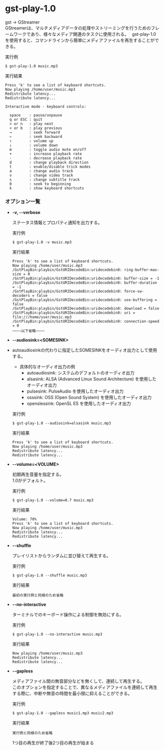 [](ファイル名はコマンド名.md)
# gst-play-1.0 
gst → GStreamer  
GStreamerは、マルチメディアデータの処理やストリーミングを行うためのフレームワークであり、様々なメディア関連のタスクに使用される。　
gst-play-1.0 を使用すると、コマンドラインから簡単にメディアファイルを再生することができる。

  実行例 [](変更しない)
  
  ```
  $ gst-play-1.0 music.mp3
  ```


  実行結果　[](変更しない)


  ```
  Press 'k' to see a list of keyboard shortcuts.
  Now playing /home/user/music.mp3
  Redistribute latency...
  Redistribute latency...

  Interactive mode - keyboard controls:

    space    : pause/unpause
    q or ESC : quit 
    > or n   : play next
    < or b   : play previous
    →        : seek forward
    ←        : seek backward
    ↑        : volume up
    ↓        : volume down
    m        : toggle audio mute on/off
    +        : increase playback rate
    -        : decrease playback rate
    d        : change playback direction
    t        : enable/disable trick modes
    a        : change audio track
    v        : change video track
    s        : change subtitle track
    0        : seek to beginning
    k        : show keyboard shortcuts
  ```

### オプション一覧




- **-v, --verbose**
  
  ステータス情報とプロパティ通知を出力する。

  実行例 [](変更しない)
  
  ```
  $ gst-play-1.0 -v music.mp3
  ```


  実行結果　[](変更しない)


  ```
  Press 'k' to see a list of keyboard shortcuts.
  Now playing /home/user/music.mp3
  /GstPlayBin:playbin/GstURIDecodeBin:uridecodebin0: ring-buffer-max-size = 0
  /GstPlayBin:playbin/GstURIDecodeBin:uridecodebin0: buffer-size = -1
  /GstPlayBin:playbin/GstURIDecodeBin:uridecodebin0: buffer-duration = -1
  /GstPlayBin:playbin/GstURIDecodeBin:uridecodebin0: force-sw-decoders = false
  /GstPlayBin:playbin/GstURIDecodeBin:uridecodebin0: use-buffering = false
  /GstPlayBin:playbin/GstURIDecodeBin:uridecodebin0: download = false
  /GstPlayBin:playbin/GstURIDecodeBin:uridecodebin0: uri = file:///home/user/music.mp3
  /GstPlayBin:playbin/GstURIDecodeBin:uridecodebin0: connection-speed = 0
  ~~~~以下省略~~~~
  ```

- **--audiosink=\<SOMESINK>** 
- 
  autoaudiosinkの代わりに指定したSOMESINKをオーディオ出力として使用する。  
  - 具体的なオーディオ出力の例
    - autoaudiosink: システムのデフォルトのオーディオ出力
    - alsasink: ALSA (Advanced Linux Sound Architecture) を使用したオーディオ出力
    - pulsesink: PulseAudio を使用したオーディオ出力
    - osssink: OSS (Open Sound System) を使用したオーディオ出力
    - openslessink: OpenSL ES を使用したオーディオ出力
  
  実行例　[](変更しない)
  
  ```
  $ gst-play-1.0 --audiosink=alsasink music.mp3
  ```


  実行結果　[](変更しない)


  ```
  Press 'k' to see a list of keyboard shortcuts.
  Now playing /home/user/music.mp3
  Redistribute latency...
  Redistribute latency...
  ```

- **--volume=\<VOLUME>** 
    
  初期再生音量を指定する。  
  1.0がデフォルト。
  
  実行例　[](変更しない)
  
  ```
  $ gst-play-1.0 --volume=0.7 music.mp3
  ```


  実行結果　[](変更しない)


  ```
  Volume: 70%
  Press 'k' to see a list of keyboard shortcuts.
  Now playing /home/user/music.mp3
  Redistribute latency...
  Redistribute latency...
  ```

- **--shuffle**
  
  プレイリストからランダムに並び替えて再生する。

  実行例 [](変更しない)
  
  ```
  $ gst-play-1.0 --shuffle music.mp3
  ```


  実行結果　[](変更しない)


  ```
  最初の実行例と同様のため省略
  ```
- **--no-interactive** 
    
  ターミナルでのキーボード操作による制御を無効にする。
  
  実行例　[](変更しない)
  
  ```
  $ gst-play-1.0 --no-interactive music.mp3
  ```


  実行結果　[](変更しない)


  ```
  Now playing /home/user/music.mp3
  Redistribute latency...
  Redistribute latency...
  ```

- **--gapless**
  
  メディアファイル間の無音部分などを無くして、連続して再生する。  
  このオプションを指定することで、異なるメディアファイルを連続して再生する際に、中断や無音の時間を最小限に抑えることができる。


  実行例 [](変更しない)
  
  ```
  $ gst-play-1.0 --gapless music1.mp3 music2.mp3
  ```


  実行結果　[](変更しない)


  ```
  実行例と同様のため省略
  ```
  1つ目の再生が終了後2つ目の再生が始まる


